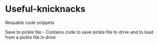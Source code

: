# Useful-knicknacks

Reusable code snippets

Save to pickle file - Contains code to save pickle file to drive and to load from a pickle file in drive
